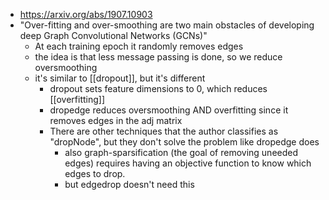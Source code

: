 - https://arxiv.org/abs/1907.10903
- "Over-fitting and over-smoothing are two main obstacles of developing deep Graph Convolutional Networks (GCNs)"
	- At each training epoch it randomly removes edges
	- the idea is that less message passing is done, so we reduce oversmoothing
	- it's similar to [[dropout]], but it's different
		- dropout sets feature dimensions to 0, which reduces [[overfitting]]
		- dropedge reduces oversmoothing AND overfitting since it removes edges in the adj matrix
	  - There are other techniques that the author classifies as "dropNode", but they don't solve the problem like dropedge does
		  - also graph-sparsification (the goal of removing uneeded edges) requires having an objective function to know which edges to drop.
		  - but edgedrop doesn't need this